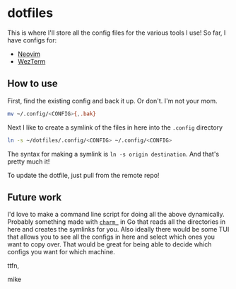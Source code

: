 # dotfiles

This is where I'll store all the config files for the various tools I use! So far, I have configs for: 

* [Neovim](./.config/nvim)
* [WezTerm](./tilde/.wezterm.lua)

## How to use

First, find the existing config and back it up. Or don't. I'm not your mom.

```bash
mv ~/.config/<CONFIG>{,.bak}
```

Next I like to create a symlink of the files in here into the `.config` directory

```bash
ln -s ~/dotfiles/.config/<CONFIG> ~/.config/<CONFIG>
```

The syntax for making a symlink is `ln -s origin destination`. And that's pretty much it!

To update the dotfile, just pull from the remote repo!

## Future work

I'd love to make a command line script for doing all the above dynamically. Probably something made with [`charm_`](https://charm.sh/) in Go 
that reads all the directories in here and creates the symlinks for you. Also ideally there would be some TUI that allows you to see all the configs in 
here and select which ones you want to copy over. That would be great for being able to decide which configs you want for which machine.

ttfn,

mike

